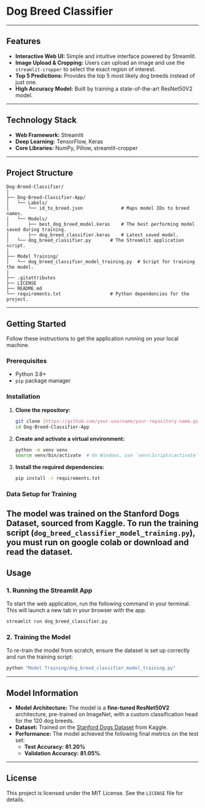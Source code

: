 # Dog Breed Classifier 

---

## Features

* **Interactive Web UI:** Simple and intuitive interface powered by Streamlit.
* **Image Upload & Cropping:** Users can upload an image and use the `streamlit-cropper` to select the exact region of interest.
* **Top 5 Predictions:** Provides the top 5 most likely dog breeds instead of just one.
* **High Accuracy Model:** Built by training a state-of-the-art ResNet50V2 model.

---

## Technology Stack

* **Web Framework:** Streamlit
* **Deep Learning:** TensorFlow, Keras
* **Core Libraries:** NumPy, Pillow, streamlit-cropper

---

## Project Structure

```
Dog-Breed-Classifier/
│
├── Dog-Breed-Classifier-App/
│   └── Labels/
|       └── id_to_breed.json              # Maps model IDs to breed names.
|   └── Models/
│       ├── best_dog_breed_model.keras    # The best performing model saved during training.
│       ├── dog_breed_classifier.keras    # Latest saved model.
│   └── dog_breed_classifier.py       # The Streamlit application script.
│
├── Model Training/
│   └── dog_breed_classifier_model_training.py  # Script for training the model.
│
├── .gitattributes
├── LICENSE
├── README.md
└── requirements.txt                  # Python dependencies for the project.
```

---

## Getting Started

Follow these instructions to get the application running on your local machine.

### Prerequisites

* Python 3.8+
* `pip` package manager

### Installation

1.  **Clone the repository:**
    ```sh
    git clone [https://github.com/your-username/your-repository-name.git](https://github.com/your-username/your-repository-name.git)
    cd Dog-Breed-Classifier-App
    ```

2.  **Create and activate a virtual environment:**
    ```sh
    python -m venv venv
    source venv/bin/activate  # On Windows, use `venv\Scripts\activate`
    ```

3.  **Install the required dependencies:**
    ```sh
    pip install -r requirements.txt
    ```

### Data Setup for Training

The model was trained on the **Stanford Dogs Dataset**, sourced from Kaggle. To run the training script (`dog_breed_classifier_model_training.py`), you must run on google colab or download and read the dataset.
---

## Usage

### 1. Running the Streamlit App

To start the web application, run the following command in your terminal. This will launch a new tab in your browser with the app.

```sh
streamlit run dog_breed_classifier.py
```

### 2. Training the Model

To re-train the model from scratch, ensure the dataset is set up correctly and run the training script:

```sh
python "Model Training/dog_breed_classifier_model_training.py"
```

---

## Model Information

* **Model Architecture:** The model is a **fine-tuned ResNet50V2** architecture, pre-trained on ImageNet, with a custom classification head for the 120 dog breeds.
* **Dataset:** Trained on the [Stanford Dogs Dataset](https://www.kaggle.com/datasets/jessicali9530/stanford-dogs-dataset) from Kaggle.
* **Performance:** The model achieved the following final metrics on the test set:
    * **Test Accuracy:** **81.20%**
    * **Validation Accuracy:** **81.05%**.

---

## License

This project is licensed under the MIT License. See the `LICENSE` file for details.

